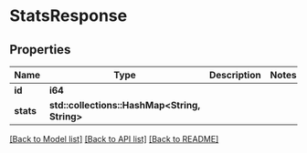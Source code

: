 # StatsResponse

## Properties

Name | Type | Description | Notes
------------ | ------------- | ------------- | -------------
**id** | **i64** |  | 
**stats** | **std::collections::HashMap<String, String>** |  | 

[[Back to Model list]](../README.md#documentation-for-models) [[Back to API list]](../README.md#documentation-for-api-endpoints) [[Back to README]](../README.md)


